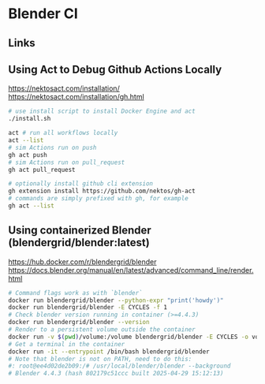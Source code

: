# Blender CI

## Links

## Using Act to Debug Github Actions Locally

<https://nektosact.com/installation/>
<https://nektosact.com/installation/gh.html>

```sh
# use install script to install Docker Engine and act
./install.sh

act # run all workflows locally
act --list
# sim Actions run on push
gh act push
# sim Actions run on pull_request
gh act pull_request

# optionally install github cli extension
gh extension install https://github.com/nektos/gh-act
# commands are simply prefixed with gh, for example
gh act --list
```

## Using containerized Blender (blendergrid/blender:latest)

<https://hub.docker.com/r/blendergrid/blender>
<https://docs.blender.org/manual/en/latest/advanced/command_line/render.html>

```sh
# Command flags work as with `blender`
docker run blendergrid/blender --python-expr "print('howdy')"
docker run blendergrid/blender -E CYCLES -f 1
# Check blender version running in container (>=4.4.3)
docker run blendergrid/blender --version
# Render to a persistent volume outside the container
docker run -v $(pwd)/volume:/volume blendergrid/blender -E CYCLES -o volume/test_ -f 1
# Get a terminal in the container
docker run -it --entrypoint /bin/bash blendergrid/blender
# Note that blender is not on PATH, need to do this:
#: root@ee4d02de2b09:/# /usr/local/blender/blender --background
# Blender 4.4.3 (hash 802179c51ccc built 2025-04-29 15:12:13)
```
